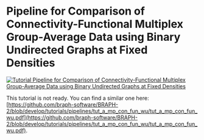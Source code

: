 # Pipeline for Comparison of Connectivity-Functional Multiplex Group-Average Data using Binary Undirected Graphs at Fixed Densities

[![Tutorial Pipeline for Comparison of Connectivity-Functional Multiplex Group-Average Data using Binary Undirected Graphs at Fixed Densities](https://img.shields.io/badge/PDF-Download-red?style=flat-square&logo=adobe-acrobat-reader)](tut_a_mp_ga_con_fun_bud.pdf)

This tutorial is not ready. You can find a similar one here: [https://github.com/braph-software/BRAPH-2/blob/develop/tutorials/pipelines/tut_a_mp_con_fun_wu/tut_a_mp_con_fun_wu.pdf](https://github.com/braph-software/BRAPH-2/blob/develop/tutorials/pipelines/tut_a_mp_con_fun_wu/tut_a_mp_con_fun_wu.pdf).
